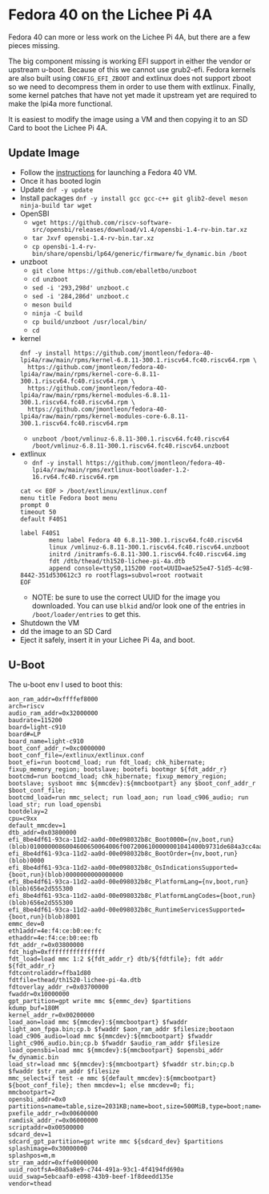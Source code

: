 # Fedora 40 on the Lichee Pi 4A

Fedora 40 can more or less work on the Lichee Pi 4A, but there are a few pieces missing.  
  
The big component missing is working EFI support in either the vendor or upstream u-boot. Because of this we cannot use grub2-efi. Fedora kernels are also built using `CONFIG_EFI_ZBOOT` and extlinux does not support zboot so we need to decompress them in order to use them with extlinux. Finally, some kernel patches that have not yet made it upstream yet are required to make the lpi4a more functional.  
  
It is easiest to modify the image using a VM and then copying it to an SD Card to boot the Lichee Pi 4A.

## Update Image

- Follow the [instructions](https://fedoraproject.org/wiki/Architectures/RISC-V/Installing) for launching a Fedora 40 VM.
- Once it has booted login
- Update `dnf -y update`
- Install packages `dnf -y install gcc gcc-c++ git glib2-devel meson ninja-build tar wget`
- OpenSBI
  - `wget https://github.com/riscv-software-src/opensbi/releases/download/v1.4/opensbi-1.4-rv-bin.tar.xz`
  - `tar Jxvf opensbi-1.4-rv-bin.tar.xz`
  - `cp opensbi-1.4-rv-bin/share/opensbi/lp64/generic/firmware/fw_dynamic.bin /boot`
- unzboot 
  - `git clone https://github.com/eballetbo/unzboot`
  - `cd unzboot`
  - `sed -i '293,298d' unzboot.c`
  - `sed -i '284,286d' unzboot.c`
  - `meson build`
  - `ninja -C build`
  - `cp build/unzboot /usr/local/bin/`
  - `cd`
- kernel
  ```
  dnf -y install https://github.com/jmontleon/fedora-40-lpi4a/raw/main/rpms/kernel-6.8.11-300.1.riscv64.fc40.riscv64.rpm \
    https://github.com/jmontleon/fedora-40-lpi4a/raw/main/rpms/kernel-core-6.8.11-300.1.riscv64.fc40.riscv64.rpm \
    https://github.com/jmontleon/fedora-40-lpi4a/raw/main/rpms/kernel-modules-6.8.11-300.1.riscv64.fc40.riscv64.rpm \
    https://github.com/jmontleon/fedora-40-lpi4a/raw/main/rpms/kernel-modules-core-6.8.11-300.1.riscv64.fc40.riscv64.rpm              
  ```
  - `unzboot /boot/vmlinuz-6.8.11-300.1.riscv64.fc40.riscv64 /boot/vmlinuz-6.8.11-300.1.riscv64.fc40.riscv64.unzboot`
- extlinux
  - `dnf -y install https://github.com/jmontleon/fedora-40-lpi4a/raw/main/rpms/extlinux-bootloader-1.2-16.rv64.fc40.riscv64.rpm`
  ```
  cat << EOF > /boot/extlinux/extlinux.conf
  menu title Fedora boot menu
  prompt 0
  timeout 50
  default F40S1

  label F40S1
          menu label Fedora 40 6.8.11-300.1.riscv64.fc40.riscv64
          linux /vmlinuz-6.8.11-300.1.riscv64.fc40.riscv64.unzboot
          initrd /initramfs-6.8.11-300.1.riscv64.fc40.riscv64.img
          fdt /dtb/thead/th1520-lichee-pi-4a.dtb
          append console=ttyS0,115200 root=UUID=ae525e47-51d5-4c98-8442-351d530612c3 ro rootflags=subvol=root rootwait
  EOF
  ```
  - NOTE: be sure to use the correct UUID for the image you downloaded. You can use `blkid` and/or look one of the entries in `/boot/loader/entries` to get this. 
- Shutdown the VM
- dd the image to an SD Card
- Eject it safely, insert it in your Lichee Pi 4a, and boot.

## U-Boot
The u-boot env I used to boot this:
```
aon_ram_addr=0xffffef8000
arch=riscv
audio_ram_addr=0x32000000
baudrate=115200
board=light-c910
board#=LP
board_name=light-c910
boot_conf_addr_r=0xc0000000
boot_conf_file=/extlinux/extlinux.conf
boot_efi=run bootcmd_load; run fdt_load; chk_hibernate; fixup_memory_region; bootslave; bootefi bootmgr ${fdt_addr_r}
bootcmd=run bootcmd_load; chk_hibernate; fixup_memory_region; bootslave; sysboot mmc ${mmcdev}:${mmcbootpart} any $boot_conf_addr_r $boot_conf_file;
bootcmd_load=run mmc_select; run load_aon; run load_c906_audio; run load_str; run load_opensbi
bootdelay=2
cpu=c9xx
default_mmcdev=1
dtb_addr=0x03800000
efi_8be4df61-93ca-11d2-aa0d-00e098032b8c_Boot0000={nv,boot,run}(blob)0100000086004600650064006f0072006100000001041400b9731de684a3cc4aaeab82e828f3628b031a050001031a05000104012a00010000
efi_8be4df61-93ca-11d2-aa0d-00e098032b8c_BootOrder={nv,boot,run}(blob)0000
efi_8be4df61-93ca-11d2-aa0d-00e098032b8c_OsIndicationsSupported={boot,run}(blob)0000000000000000
efi_8be4df61-93ca-11d2-aa0d-00e098032b8c_PlatformLang={nv,boot,run}(blob)656e2d555300
efi_8be4df61-93ca-11d2-aa0d-00e098032b8c_PlatformLangCodes={boot,run}(blob)656e2d555300
efi_8be4df61-93ca-11d2-aa0d-00e098032b8c_RuntimeServicesSupported={boot,run}(blob)8001
emmc_dev=0
eth1addr=4e:f4:ce:b0:ee:fc
ethaddr=4e:f4:ce:b0:ee:fb
fdt_addr_r=0x03800000
fdt_high=0xffffffffffffffff
fdt_load=load mmc 1:2 ${fdt_addr_r} dtb/${fdtfile}; fdt addr ${fdt_addr_r}
fdtcontroladdr=ffba1d80
fdtfile=thead/th1520-lichee-pi-4a.dtb
fdtoverlay_addr_r=0x03700000
fwaddr=0x10000000
gpt_partition=gpt write mmc ${emmc_dev} $partitions
kdump_buf=180M
kernel_addr_r=0x00200000
load_aon=load mmc ${mmcdev}:${mmcbootpart} $fwaddr light_aon_fpga.bin;cp.b $fwaddr $aon_ram_addr $filesize;bootaon
load_c906_audio=load mmc ${mmcdev}:${mmcbootpart} $fwaddr light_c906_audio.bin;cp.b $fwaddr $audio_ram_addr $filesize
load_opensbi=load mmc ${mmcdev}:${mmcbootpart} $opensbi_addr fw_dynamic.bin
load_str=load mmc ${mmcdev}:${mmcbootpart} $fwaddr str.bin;cp.b $fwaddr $str_ram_addr $filesize
mmc_select=if test -e mmc ${default_mmcdev}:${mmcbootpart} ${boot_conf_file}; then mmcdev=1; else mmcdev=0; fi;
mmcbootpart=2
opensbi_addr=0x0
partitions=name=table,size=2031KB;name=boot,size=500MiB,type=boot;name=swap,size=4096MiB,type=swap,uuid=${uuid_swap};name=root,size=-,type=linux,uuid=${uuid_rootfsA}
pxefile_addr_r=0x00600000
ramdisk_addr_r=0x06000000
scriptaddr=0x00500000
sdcard_dev=1
sdcard_gpt_partition=gpt write mmc ${sdcard_dev} $partitions
splashimage=0x30000000
splashpos=m,m
str_ram_addr=0xffe0000000
uuid_rootfsA=80a5a8e9-c744-491a-93c1-4f4194fd690a
uuid_swap=5ebcaaf0-e098-43b9-beef-1f8deedd135e
vendor=thead
```
